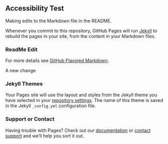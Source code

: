 ## Accessibility Test
Making edits to the Markdown file in the README.

Whenever you commit to this repository, GitHub Pages will run [Jekyll](https://jekyllrb.com/) to rebuild the pages in your site, from the content in your Markdown files.

### ReadMe Edit

For more details see [GitHub Flavored Markdown](https://guides.github.com/features/mastering-markdown/).

A new change

### Jekyll Themes

Your Pages site will use the layout and styles from the Jekyll theme you have selected in your [repository settings](https://github.com/TechThomas/AccessibilityTest/settings). The name of this theme is saved in the Jekyll `_config.yml` configuration file.

### Support or Contact

Having trouble with Pages? Check out our [documentation](https://help.github.com/categories/github-pages-basics/) or [contact support](https://github.com/contact) and we’ll help you sort it out.
